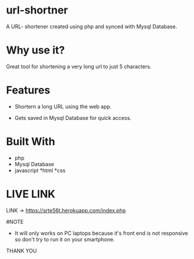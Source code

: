 # url-shortner

A URL- shortener created using 
php and synced with Mysql Database.

# Why use it?

Great tool for shortening a very long url
to just 5 characters.

# Features 

* Shortern a long URL using the web app.

* Gets saved in Mysql Database for 
quick access.

# Built With

* php 
* Mysql Database
* javascript 
*html
*css

# LIVE LINK

LINK ->  https://srte56t.herokuapp.com/index.php


#NOTE  

* It will only works on PC laptops because it's 
front end is not responsive
 so don't try to run it on your smartphone.
 
 THANK YOU
